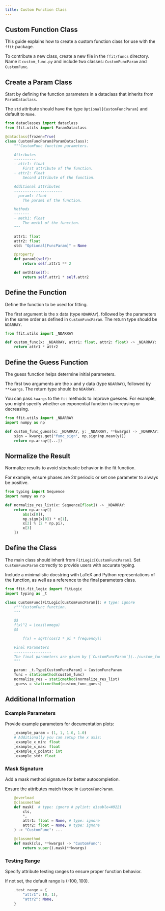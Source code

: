 ```yaml
---
title: Custom Function Class
---
```


## Custom Function Class

This guide explains how to create a custom function class for use with the `ffit` package.

To contribute a new class, create a new file in the `ffit/funcs` directory. Name it `custom_func.py` and include two classes: `CustomFuncParam` and `CustomFunc`.

## Create a Param Class

Start by defining the function parameters in a dataclass that inherits from `ParamDataclass`.

The `std` attribute should have the type `Optional[CustomFuncParam]` and default to `None`.

```python
from dataclasses import dataclass
from ffit.utils import ParamDataclass

@dataclass(frozen=True)
class CustomFuncParam(ParamDataclass):
    """CustomFunc function parameters.

    Attributes
    ----------
    - attr1: float
        First attribute of the function.
    - attr2: float
        Second attribute of the function.

    Additional attributes
    ----------------------
    - param1: float
        The param1 of the function.

    Methods
    -------
    - meth1: float
        The meth1 of the function.
    """

    attr1: float
    attr2: float
    std: "Optional[FuncParam]" = None

    @property
    def param1(self):
        return self.attr1 ** 2

    def meth1(self):
        return self.attr1 * self.attr2
```

## Define the Function

Define the function to be used for fitting.

The first argument is the x data (type `NDARRAY`), followed by the parameters in the same order as defined in `CustomFuncParam`. The return type should be `NDARRAY`.

```python
from ffit.utils import _NDARRAY

def custom_func(x: _NDARRAY, attr1: float, attr2: float) -> _NDARRAY:
    return attr1 * attr2
```

## Define the Guess Function

The guess function helps determine initial parameters.

The first two arguments are the x and y data (type `NDARRAY`), followed by `**kwargs`. The return type should be `NDARRAY`.

You can pass `kwargs` to the `fit` methods to improve guesses. For example, you might specify whether an exponential function is increasing or decreasing.

```python
from ffit.utils import _NDARRAY
import numpy as np

def custom_func_guess(x: _NDARRAY, y: _NDARRAY, **kwargs) -> _NDARRAY:
    sign = kwargs.get("func_sign", np.sign(np.mean(y)))
    return np.array([...])
```

## Normalize the Result

Normalize results to avoid stochastic behavior in the fit function.

For example, ensure phases are $2\pi$ periodic or set one parameter to always be positive.

```python
from typing import Sequence
import numpy as np

def normalize_res_list(x: Sequence[float]) -> _NDARRAY:
    return np.array([
        abs(x[0]),
        np.sign(x[0]) * x[1],
        x[2] % (2 * np.pi),
        x[3]
    ])
```

## Define the Class

The main class should inherit from `FitLogic[CustomFuncParam]`. Set `CustomFuncParam` correctly to provide users with accurate typing.

Include a minimalistic docstring with LaTeX and Python representations of the function, as well as a reference to the final parameters class.

```python
from ffit.fit_logic import FitLogic
import typing as _t

class CustomFunc(FitLogic[CustomFuncParam]): # type: ignore
    r"""CustomFunc function.
    ---

    $$
    f(x)^2 = \cos(\omega)
    $$

        f(x) = sqrt(cos(2 * pi * frequency))

    Final Parameters
    -----------------
    The final parameters are given by [`CustomFuncParam`](../custom_func_param/) dataclass.
    """

    param: _t.Type[CustomFuncParam] = CustomFuncParam
    func = staticmethod(custom_func)
    normalize_res = staticmethod(normalize_res_list)
    _guess = staticmethod(custom_func_guess)
```

## Additional Information

### Example Parameters

Provide example parameters for documentation plots:

```python
    _example_param = (1, 1, 1.0, 1.0)
    # Additionally you can setup the x axis:
    _example_x_min: float
    _example_x_max: float
    _example_x_points: int
    _example_std: float
```

### Mask Signature

Add a mask method signature for better autocompletion.

Ensure the attributes match those in `CustomFuncParam`.

```python
    @overload
    @classmethod
    def mask(  # type: ignore # pylint: disable=W0221
        cls,
        *,
        attr1: float = None, # type: ignore
        attr2: float = None, # type: ignore
    ) -> "CustomFunc": ...

    @classmethod
    def mask(cls, **kwargs) -> "CustomFunc":
        return super().mask(**kwargs)
```

### Testing Range

Specify attribute testing ranges to ensure proper function behavior.

If not set, the default range is (-100, 100).

```python
    _test_range = {
        "attr1": (0, 1),
        "attr2": None,
    }
```

